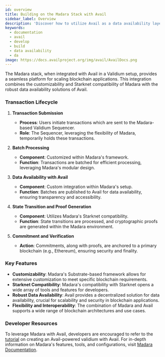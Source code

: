 ```yaml
---
id: overview
title: Building on the Madara Stack with Avail
sidebar_label: Overview
description: 'Discover how to utilize Avail as a data availability layer.'
keywords:
  - documentation
  - avail
  - develop
  - build
  - data availability
  - da
image: https://docs.availproject.org/img/avail/AvailDocs.png
---
```


The Madara stack, when integrated with Avail in a Validium setup, provides a seamless platform for scaling blockchain applications. This integration combines the customizability and Starknet compatibility of Madara with the robust data availability solutions of Avail.

### Transaction Lifecycle

1. **Transaction Submission**

   - **Process**: Users initiate transactions which are sent to the Madara-based Validium Sequencer.
   - **Role**: The Sequencer, leveraging the flexibility of Madara, temporarily holds these transactions.

2. **Batch Processing**

   - **Component**: Customized within Madara's framework.
   - **Function**: Transactions are batched for efficient processing, leveraging Madara's modular design.

3. **Data Availability with Avail**

   - **Component**: Custom integration within Madara's setup.
   - **Function**: Batches are published to Avail for data availability, ensuring transparency and accessibility.

4. **State Transition and Proof Generation**

   - **Component**: Utilizes Madara's Starknet compatibility.
   - **Function**: State transitions are processed, and cryptographic proofs are generated within the Madara environment.

5. **Commitment and Verification**
   - **Action**: Commitments, along with proofs, are anchored to a primary blockchain (e.g., Ethereum), ensuring security and finality.

### Key Features

- **Customizability**: Madara's Substrate-based framework allows for extensive customization to meet specific blockchain requirements.
- **Starknet Compatibility**: Madara's compatibility with Starknet opens a wide array of tools and features for developers.
- **Robust Data Availability**: Avail provides a decentralized solution for data availability, crucial for scalability and security in blockchain applications.
- **Flexibility and Interoperability**: The combination of Madara and Avail supports a wide range of blockchain architectures and use cases.

### Developer Resources

To leverage Madara with Avail, developers are encouraged to refer to the [<ins>tutorial</ins>](/build/madara/madara.md) on creating an Avail-powered validium with Avail. For in-depth information on Madara's features, tools, and configurations, visit [<ins>Madara Documentation</ins>](https://docs.madara.zone/).

